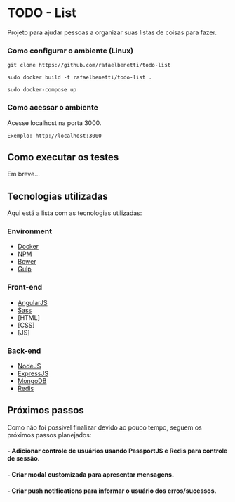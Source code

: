 # TODO - List

Projeto para ajudar pessoas a organizar suas listas de coisas para fazer.

### Como configurar o ambiente (Linux)

```
git clone https://github.com/rafaelbenetti/todo-list

sudo docker build -t rafaelbenetti/todo-list .

sudo docker-compose up
```

### Como acessar o ambiente

Acesse localhost na porta 3000.

```
Exemplo: http://localhost:3000
```

## Como executar os testes

Em breve...

## Tecnologias utilizadas

Aqui está a lista com as tecnologias utilizadas:

### Environment

* [Docker](https://www.docker.com/)
* [NPM](https://www.npmjs.com/)
* [Bower](https://bower.io/)
* [Gulp](http://gulpjs.com/)

### Front-end

* [AngularJS](https://angularjs.org/)
* [Sass](http://sass-lang.com/)
* [HTML]
* [CSS]
* [JS]

### Back-end

* [NodeJS](https://nodejs.org/en/)
* [ExpressJS](https://expressjs.com/)
* [MongoDB](https://www.mongodb.com/)
* [Redis](https://redis.io/)

## Próximos passos

Como não foi possivel finalizar devido ao pouco tempo, seguem os próximos passos planejados:
#### - Adicionar controle de usuários usando PassportJS e Redis para controle de sessão.
#### - Criar modal customizada para apresentar mensagens.
#### - Criar push notifications para informar o usuário dos erros/sucessos.
